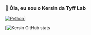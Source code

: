 ### 🌱 Òla, eu sou o Kersin da Tyff Lab

[![Python]([https://www.bing.com/images/search?view=detailV2&ccid=xePC9eCX&id=53F9A41886E98A93897A070EFA056C35EF4B2503&thid=OIP.xePC9eCXE-p7xCpCMUAaFgHaHa&mediaurl=https%3a%2f%2ffreepngimg.com%2fthumb%2fandroid%2f72537-icons-python-programming-computer-social-tutorial.png&cdnurl=https%3a%2f%2fth.bing.com%2fth%2fid%2fR.c5e3c2f5e09713ea7bc42a4231401a16%3frik%3dAyVL7zVsBfoOBw%26pid%3dImgRaw%26r%3d0&exph=1600&expw=1600&q=Python+Icon&simid=608000592311449604&FORM=IRPRST&ck=1ED58860B6B421F8F75C007CD37CCEDB&selectedIndex=9&itb=1&ajaxhist=0&ajaxserp=0)](https://img.shields.io/badge/Python-3776AB?style=for-the-badge&logo=python&logoColor=white)]

[![Kersin GitHub stats](https://github-readme-stats.vercel.app/api?username=tf-kersin&show_icons=true&theme=dracula)
